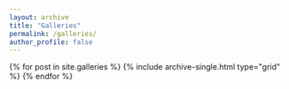 ```yaml
---
layout: archive
title: "Galleries"
permalink: /galleries/
author_profile: false
---
```

<div class="grid__wrapper">
  {% for post in site.galleries %}
    {% include archive-single.html type="grid" %}
  {% endfor %}
</div>